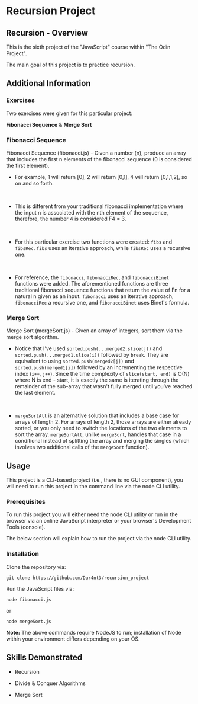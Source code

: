 # Recursion Project

## Recursion - Overview

This is the sixth project of the "JavaScript" course within "The Odin Project".

The main goal of this project is to practice recursion.

## Additional Information

### Exercises

Two exercises were given for this particular project:

**Fibonacci Sequence** & **Merge Sort**

### Fibonacci Sequence

Fibonacci Sequence (fibonacci.js) - Given a number (n), produce an array that includes the first n elements of the fibonacci sequence (0 is considered the first element).

- For example, 1 will return [0], 2 will return [0,1], 4 will return [0,1,1,2], so on and so forth.
<br/>

- This is different from your traditional fibonacci implementation where the input n is associated with the nth element of the sequence, therefore, the number 4 is considered F4 = 3.
<br/>

- For this particular exercise two functions were created: `fibs` and `fibsRec`.
`fibs` uses an iterative approach, while `fibsRec` uses a recursive one.
<br/>

- For reference, the `fibonacci`, `fibonacciRec`, and `fibonacciBinet` functions were added.
The aforementioned functions are three traditional fibonacci sequence functions that return the value of Fn for a natural n given as an input.
`fibonacci` uses an iterative approach, `fibonacciRec` a recursive one, and `fibonacciBinet` uses Binet's formula.

### Merge Sort

Merge Sort (mergeSort.js) - Given an array of integers, sort them via the merge sort algorithm.

- Notice that I've used `sorted.push(...merged2.slice(j))` and `sorted.push(...merged1.slice(i))` followed by `break`.
They are equivalent to using `sorted.push(merged2[j])` and `sorted.push(merged1[i])` followed by an incrementing the respective index (`i++`, `j++`).
Since the time complexity of `slice(start, end)` is O(N) where N is end - start, it is exactly the same is iterating through the remainder of the sub-array that wasn't fully merged until you've reached the last element.
<br/>

- `mergeSortAlt` is an alternative solution that includes a base case for arrays of length 2.
For arrays of length 2, those arrays are either already sorted, or you only need to switch the locations of the two elements to sort the array.
`mergeSortAlt`, unlike `mergeSort`, handles that case in a conditional instead of splitting the array and merging the singles (which involves two additional calls of the `mergeSort` function).

## Usage

This project is a CLI-based project (i.e., there is no GUI component), you will need to run this project in the command line via the node CLI utility.

### Prerequisites

To run this project you will either need the node CLI utility or run in the browser via an online JavaScript interpreter or your browser's Development Tools (console).

The below section will explain how to run the project via the node CLI utility.

### Installation

Clone the repository via:

`git clone https://github.com/Dur4nt3/recursion_project`

Run the JavaScript files via:

`node fibonacci.js`

or

`node mergeSort.js`

**Note:** The above commands require NodeJS to run; installation of Node within your environment differs depending on your OS.

## Skills Demonstrated

- Recursion

- Divide & Conquer Algorithms

- Merge Sort
